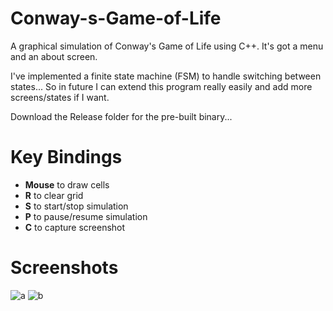 # Conway-s-Game-of-Life
A graphical simulation of Conway's Game of Life using C++. 
It's got a menu and an about screen.
 
I've implemented a finite state machine (FSM) to handle switching between
states... So in future I can extend this program really easily and add
more screens/states if I want. 

Download the Release folder for the pre-built binary...


# Key Bindings
* **Mouse** to draw cells
* **R** to clear grid
* **S** to start/stop simulation
* **P** to pause/resume simulation
* **C** to capture screenshot

# Screenshots
![a](https://i.ibb.co/tBZCD0Q/642895015.png)
![b](https://i.ibb.co/5hJSfnC/800771554.png)
